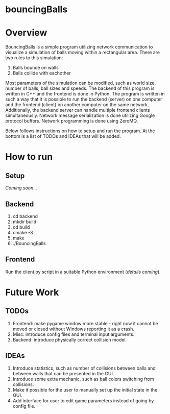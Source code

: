 # bouncingBalls

Overview
===================================================

BouncingBalls is a simple program utilizing network communication to visualize a simulation of balls
moving within a rectangular area. There are two rules to this simulation:  

1. Balls bounce on walls
2. Balls collide with eachother

Most parameters of the simulation can be modified, such as world size, number of balls, ball sizes and speeds. 
The backend of this program is written in C++ and the frontend is done in Python. The program is written in 
such a way that it is possible to run the backend (server) on one computer and the frontend (client) on 
another computer on the same network. Additionally, the backend server can handle multiple frontend clients simultaneously.
Network message serialization is done utilizing Google protocol buffers. Network programming is done using ZeroMQ.

Below follows instructions on how to setup and run the program. At the bottom is a list of TODOs and IDEAs that will be added.

How to run
===================================================

Setup
---------------------------------------------------
*Coming soon...*  


Backend  
---------------------------------------------------
1. cd backend
2. mkdir build
3. cd build
4. cmake -S ..
5. make
6. ./BouncingBalls

Frontend  
---------------------------------------------------

Run the client.py script in a suitable Python environment (*details coming*).


Future Work
===================================================

TODOs
---------------------------------------------------

1. Frontend: make pygame window more stable - right now it cannot be moved or closed without Windows reporting 
it as a crash.
2. Misc: introduce config files and terminal input arguments.
3. Backend: introduce physically correct collision model.

IDEAs
---------------------------------------------------

1. Introduce statistics, such as number of collisions between balls and between walls that can be presented
in the GUI.
2. Introduce some extra mechanic, such as ball colors switching from collisions.
3. Make it possible for the user to manually set up the initial state in the GUI.
4. Add interface for user to edit game parameters instead of going by config file.

